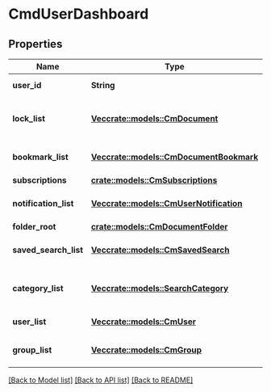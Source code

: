 # CmdUserDashboard

## Properties

Name | Type | Description | Notes
------------ | ------------- | ------------- | -------------
**user_id** | **String** | the user's id, a guid | 
**lock_list** | [**Vec<crate::models::CmDocument>**](CMDocument.md) | list of locked documents for this user | 
**bookmark_list** | [**Vec<crate::models::CmDocumentBookmark>**](CMDocumentBookmark.md) | list of bookmarks for this user | 
**subscriptions** | [**crate::models::CmSubscriptions**](CMSubscriptions.md) |  | 
**notification_list** | [**Vec<crate::models::CmUserNotification>**](CMUserNotification.md) | list of DMS notifications for this user | 
**folder_root** | [**crate::models::CmDocumentFolder**](CMDocumentFolder.md) |  | 
**saved_search_list** | [**Vec<crate::models::CmSavedSearch>**](CMSavedSearch.md) | list of saved searches for this user | 
**category_list** | [**Vec<crate::models::SearchCategory>**](SearchCategory.md) | Search categories / metadata searching | 
**user_list** | [**Vec<crate::models::CmUser>**](CMUser.md) | list of users for ACLs | 
**group_list** | [**Vec<crate::models::CmGroup>**](CMGroup.md) | list of groups for ACLs | 

[[Back to Model list]](../README.md#documentation-for-models) [[Back to API list]](../README.md#documentation-for-api-endpoints) [[Back to README]](../README.md)


